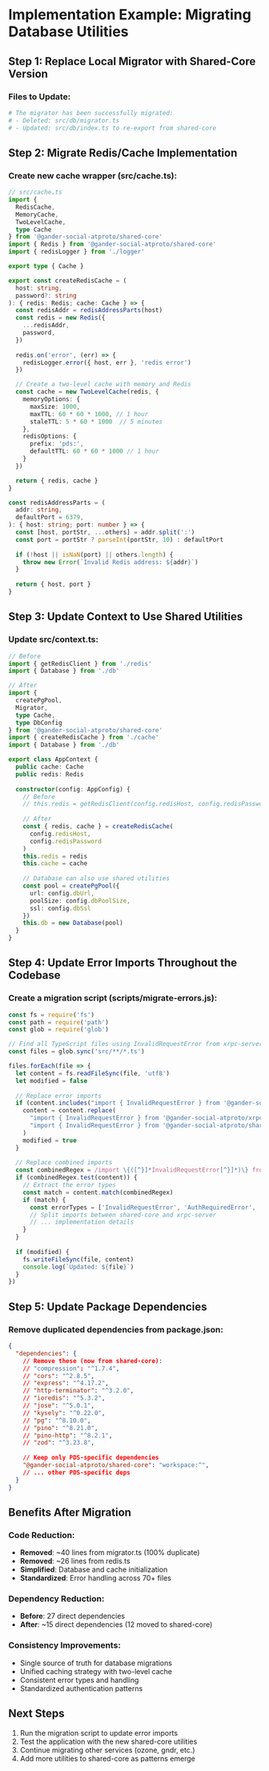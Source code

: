 # Implementation Example: Migrating Database Utilities

## Step 1: Replace Local Migrator with Shared-Core Version

### Files to Update:

```bash
# The migrator has been successfully migrated:
# - Deleted: src/db/migrator.ts 
# - Updated: src/db/index.ts to re-export from shared-core
```

## Step 2: Migrate Redis/Cache Implementation

### Create new cache wrapper (src/cache.ts):

```typescript
// src/cache.ts
import { 
  RedisCache, 
  MemoryCache, 
  TwoLevelCache,
  type Cache 
} from '@gander-social-atproto/shared-core'
import { Redis } from '@gander-social-atproto/shared-core'
import { redisLogger } from './logger'

export type { Cache }

export const createRedisCache = (
  host: string, 
  password?: string
): { redis: Redis; cache: Cache } => {
  const redisAddr = redisAddressParts(host)
  const redis = new Redis({
    ...redisAddr,
    password,
  })
  
  redis.on('error', (err) => {
    redisLogger.error({ host, err }, 'redis error')
  })

  // Create a two-level cache with memory and Redis
  const cache = new TwoLevelCache(redis, {
    memoryOptions: { 
      maxSize: 1000, 
      maxTTL: 60 * 60 * 1000, // 1 hour
      staleTTL: 5 * 60 * 1000  // 5 minutes
    },
    redisOptions: { 
      prefix: 'pds:',
      defaultTTL: 60 * 60 * 1000 // 1 hour
    }
  })

  return { redis, cache }
}

const redisAddressParts = (
  addr: string,
  defaultPort = 6379,
): { host: string; port: number } => {
  const [host, portStr, ...others] = addr.split(':')
  const port = portStr ? parseInt(portStr, 10) : defaultPort
  
  if (!host || isNaN(port) || others.length) {
    throw new Error(`Invalid Redis address: ${addr}`)
  }
  
  return { host, port }
}
```

## Step 3: Update Context to Use Shared Utilities

### Update src/context.ts:

```typescript
// Before
import { getRedisClient } from './redis'
import { Database } from './db'

// After
import { 
  createPgPool,
  Migrator,
  type Cache,
  type DbConfig
} from '@gander-social-atproto/shared-core'
import { createRedisCache } from './cache'
import { Database } from './db'

export class AppContext {
  public cache: Cache
  public redis: Redis
  
  constructor(config: AppConfig) {
    // Before
    // this.redis = getRedisClient(config.redisHost, config.redisPassword)
    
    // After
    const { redis, cache } = createRedisCache(
      config.redisHost, 
      config.redisPassword
    )
    this.redis = redis
    this.cache = cache
    
    // Database can also use shared utilities
    const pool = createPgPool({
      url: config.dbUrl,
      poolSize: config.dbPoolSize,
      ssl: config.dbSsl
    })
    this.db = new Database(pool)
  }
}
```

## Step 4: Update Error Imports Throughout the Codebase

### Create a migration script (scripts/migrate-errors.js):

```javascript
const fs = require('fs')
const path = require('path')
const glob = require('glob')

// Find all TypeScript files using InvalidRequestError from xrpc-server
const files = glob.sync('src/**/*.ts')

files.forEach(file => {
  let content = fs.readFileSync(file, 'utf8')
  let modified = false
  
  // Replace error imports
  if (content.includes("import { InvalidRequestError } from '@gander-social-atproto/xrpc-server'")) {
    content = content.replace(
      "import { InvalidRequestError } from '@gander-social-atproto/xrpc-server'",
      "import { InvalidRequestError } from '@gander-social-atproto/shared-core'"
    )
    modified = true
  }
  
  // Replace combined imports
  const combinedRegex = /import \{([^}]*InvalidRequestError[^}]*)\} from '@gander-social-atproto\/xrpc-server'/g
  if (combinedRegex.test(content)) {
    // Extract the error types
    const match = content.match(combinedRegex)
    if (match) {
      const errorTypes = ['InvalidRequestError', 'AuthRequiredError', 'ForbiddenError']
      // Split imports between shared-core and xrpc-server
      // ... implementation details
    }
  }
  
  if (modified) {
    fs.writeFileSync(file, content)
    console.log(`Updated: ${file}`)
  }
})
```

## Step 5: Update Package Dependencies

### Remove duplicated dependencies from package.json:

```json
{
  "dependencies": {
    // Remove these (now from shared-core):
    // "compression": "^1.7.4",
    // "cors": "^2.8.5",
    // "express": "^4.17.2",
    // "http-terminator": "^3.2.0",
    // "ioredis": "^5.3.2",
    // "jose": "^5.0.1",
    // "kysely": "^0.22.0",
    // "pg": "^8.10.0",
    // "pino": "^8.21.0",
    // "pino-http": "^8.2.1",
    // "zod": "^3.23.8",
    
    // Keep only PDS-specific dependencies
    "@gander-social-atproto/shared-core": "workspace:^",
    // ... other PDS-specific deps
  }
}
```

## Benefits After Migration

### Code Reduction:
- **Removed**: ~40 lines from migrator.ts (100% duplicate)
- **Removed**: ~26 lines from redis.ts
- **Simplified**: Database and cache initialization
- **Standardized**: Error handling across 70+ files

### Dependency Reduction:
- **Before**: 27 direct dependencies
- **After**: ~15 direct dependencies (12 moved to shared-core)

### Consistency Improvements:
- Single source of truth for database migrations
- Unified caching strategy with two-level cache
- Consistent error types and handling
- Standardized authentication patterns

## Next Steps

1. Run the migration script to update error imports
2. Test the application with the new shared-core utilities
3. Continue migrating other services (ozone, gndr, etc.)
4. Add more utilities to shared-core as patterns emerge
